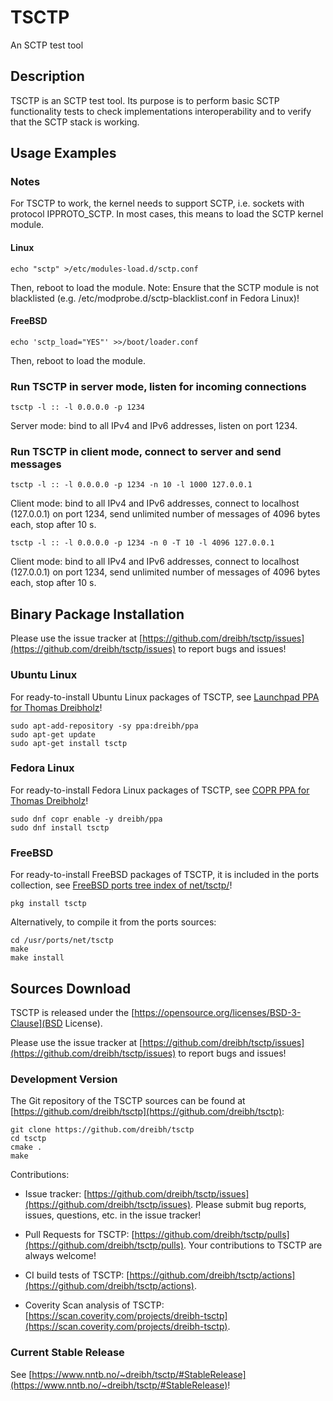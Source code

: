 # TSCTP
An SCTP test tool

## Description

TSCTP is an SCTP test tool. Its purpose is to perform basic SCTP
functionality tests to check implementations interoperability and
to verify that the SCTP stack is working.

## Usage Examples

### Notes

For TSCTP to work, the kernel needs to support SCTP, i.e. sockets with protocol IPPROTO_SCTP. In most cases, this means to load the SCTP kernel module.
#### Linux
```
echo "sctp" >/etc/modules-load.d/sctp.conf
```
Then, reboot to load the module.
Note: Ensure that the SCTP module is not blacklisted
(e.g. /etc/modprobe.d/sctp-blacklist.conf in Fedora Linux)!

#### FreeBSD
```
echo 'sctp_load="YES"' >>/boot/loader.conf
```
Then, reboot to load the module.

### Run TSCTP in server mode, listen for incoming connections
```
tsctp -l :: -l 0.0.0.0 -p 1234
```
Server mode: bind to all IPv4 and IPv6 addresses, listen on port 1234.

### Run TSCTP in client mode, connect to server and send messages

```
tsctp -l :: -l 0.0.0.0 -p 1234 -n 10 -l 1000 127.0.0.1
```
Client mode:
bind to all IPv4 and IPv6 addresses,
connect to localhost (127.0.0.1) on port 1234,
send unlimited number of messages of 4096 bytes each,
stop after 10 s.

```
tsctp -l :: -l 0.0.0.0 -p 1234 -n 0 -T 10 -l 4096 127.0.0.1
```
Client mode:
bind to all IPv4 and IPv6 addresses,
connect to localhost (127.0.0.1) on port 1234,
send unlimited number of messages of 4096 bytes each,
stop after 10 s.


## Binary Package Installation

Please use the issue tracker at [https://github.com/dreibh/tsctp/issues](https://github.com/dreibh/tsctp/issues) to report bugs and issues!

### Ubuntu Linux

For ready-to-install Ubuntu Linux packages of TSCTP, see [Launchpad PPA for Thomas Dreibholz](https://launchpad.net/~dreibh/+archive/ubuntu/ppa/+packages?field.name_filter=tsctp&field.status_filter=published&field.series_filter=)!

```
sudo apt-add-repository -sy ppa:dreibh/ppa
sudo apt-get update
sudo apt-get install tsctp
```

### Fedora Linux

For ready-to-install Fedora Linux packages of TSCTP, see [COPR PPA for Thomas Dreibholz](https://copr.fedorainfracloud.org/coprs/dreibh/ppa/package/tsctp/)!

```
sudo dnf copr enable -y dreibh/ppa
sudo dnf install tsctp
```

### FreeBSD

For ready-to-install FreeBSD packages of TSCTP, it is included in the ports collection, see [FreeBSD ports tree index of net/tsctp/](https://cgit.freebsd.org/ports/tree/net/tsctp/)!

```
pkg install tsctp
```

Alternatively, to compile it from the ports sources:

```
cd /usr/ports/net/tsctp
make
make install
```

## Sources Download

TSCTP is released under the [https://opensource.org/licenses/BSD-3-Clause](BSD License).

Please use the issue tracker at [https://github.com/dreibh/tsctp/issues](https://github.com/dreibh/tsctp/issues) to report bugs and issues!

### Development Version

The Git repository of the TSCTP sources can be found at [https://github.com/dreibh/tsctp](https://github.com/dreibh/tsctp):

```
git clone https://github.com/dreibh/tsctp
cd tsctp
cmake .
make
```

Contributions:

- Issue tracker: [https://github.com/dreibh/tsctp/issues](https://github.com/dreibh/tsctp/issues).
  Please submit bug reports, issues, questions, etc. in the issue tracker!

- Pull Requests for TSCTP: [https://github.com/dreibh/tsctp/pulls](https://github.com/dreibh/tsctp/pulls).
  Your contributions to TSCTP are always welcome!

- CI build tests of TSCTP: [https://github.com/dreibh/tsctp/actions](https://github.com/dreibh/tsctp/actions).

- Coverity Scan analysis of TSCTP: [https://scan.coverity.com/projects/dreibh-tsctp](https://scan.coverity.com/projects/dreibh-tsctp).

### Current Stable Release

See [https://www.nntb.no/~dreibh/tsctp/#StableRelease](https://www.nntb.no/~dreibh/tsctp/#StableRelease)!
